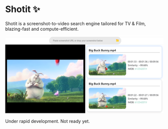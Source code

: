 # Shotit :sparkles:

Shotit is a screenshot-to-video search engine
tailored for TV & Film, blazing-fast and
compute-efficient.

![shotit-demo](https://github.com/shotit/.github/blob/main/profile/shotit-demo.png?raw=true)

Under rapid development. Not ready yet.
